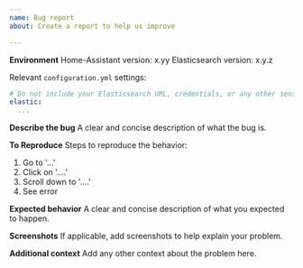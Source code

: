 ```yaml
---
name: Bug report
about: Create a report to help us improve

---
```


**Environment**
Home-Assistant version: x.yy
Elasticsearch version: x.y.z

Relevant `configuration.yml` settings:
```yml
# Do not include your Elasticsearch URL, credentials, or any other sensitive information
elastic:
  ...
```

**Describe the bug**
A clear and concise description of what the bug is.

**To Reproduce**
Steps to reproduce the behavior:
1. Go to '...'
2. Click on '....'
3. Scroll down to '....'
4. See error

**Expected behavior**
A clear and concise description of what you expected to happen.

**Screenshots**
If applicable, add screenshots to help explain your problem.

**Additional context**
Add any other context about the problem here.
